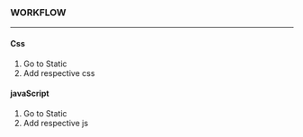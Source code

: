 <h3>WORKFLOW</h3>
<hr>
<h4>Css</h4>
<ol>
  <li>Go to Static</li>
  <li>Add respective css </li>
</ol>

<h4>javaScript</h4>
<ol>
  <li>Go to Static</li>
  <li>Add respective  js</li>
</ol>
  
